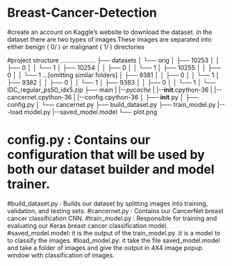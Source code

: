 # Breast-Cancer-Detection
#create an account on Kaggle’s website to download the dataset.
in the dataset there are two types of images.These images are separated into either benign ( 0/ ) or malignant ( 1/ ) directories

#project structure ....................
├── datasets
│   └── orig
│       ├── 10253
│       │   ├── 0
│       │   └── 1
│       ├── 10254
│       │   ├── 0
│       │   └── 1
│       ├── 10255
│       │   ├── 0
│       │   └── 1
...[omitting similar folders]
│       ├── 9381
│       │   ├── 0
│       │   └── 1
│       ├── 9382
│       │   ├── 0
│       │   └── 1
│       ├── 9383
│       │   ├── 0
│       │   └── 1
│       └── IDC_regular_ps50_idx5.zip
├── main
|   |--_pycache_
|       |--__init__.cpython-36
|       |--cancernet.cpython-36
|       |--config.cpython-36
│   ├── __init__.py
│   ├── config.py
│   └── cancernet.py
├── build_dataset.py
├── train_model.py
|---load model.py
|--saved_model.model
└── plot.png

   # config.py : Contains our configuration that will be used by both our dataset builder and model trainer.
   #build_dataset.py : Builds our dataset by splitting images into training, validation, and testing sets.
   #cancernet.py : Contains our CancerNet breast cancer classification CNN.
   #train_model.py : Responsible for training and evaluating our Keras breast cancer classification model.
   #saved_model.model: it is the output of the train_model.py .it is a model to to classify the images.
   #load_model.py:  it take the file saved_model.model and take a folder of images and give the output in 4X4 image popup window 
   with classification of images.
   
  
   
   
   
   
   
   
   
   
   
   
   
   
   
   
   
   
